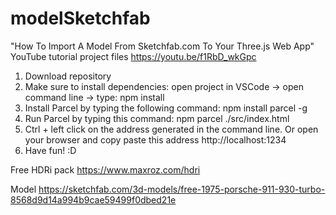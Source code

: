 # modelSketchfab

"How To Import A Model From Sketchfab.com To Your Three.js Web App" YouTube tutorial project files https://youtu.be/f1RbD_wkGpc

1. Download repository
2. Make sure to install dependencies: open project in VSCode -> open command line -> type: npm install
3. Install Parcel by typing the following command: npm install parcel -g
4. Run Parcel by typing this command: npm parcel ./src/index.html
5. Ctrl + left click on the address generated in the command line. Or open your browser and copy paste this address http://localhost:1234
6. Have fun! :D

Free HDRi pack
https://www.maxroz.com/hdri

Model
https://sketchfab.com/3d-models/free-1975-porsche-911-930-turbo-8568d9d14a994b9cae59499f0dbed21e
